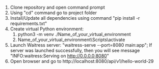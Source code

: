 1.    Clone repository and open command prompt
2.    Using "cd" command go to project folder
3.    Install/Update all dependencies using command "pip install -r requirements.txt"
4.    Create virtual Python environment: 
      1) python3 -m venv ./Name_of_your_virtual_environment
      2) Name_of_your_virtual_environment\Scripts\activate
5.    Launch Waitress server: "waitress-serve --port=8080 main:app"; 
      If server was launched successfully, then you will see message "INFO:waitress:Serving on http://0.0.0.0:8080"
6.    Open browser and go to http://localhost:8080/api/v1/hello-world-29